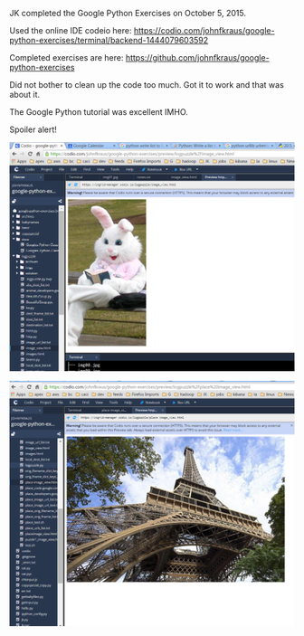 
JK completed the Google Python Exercises on October 5, 2015.


Used the online IDE codeio here:
	https://codio.com/johnfkraus/google-python-exercises/terminal/backend-1444079603592

Completed exercises are here:
	https://github.com/johnfkraus/google-python-exercises

Did not bother to clean up the code too much.  Got it to work and that was about it.

The Google Python tutorial was excellent IMHO.
 
Spoiler alert!

![alt text](https://github.com/johnfkraus/google-python-exercises/blob/master/logpuzzle/animal_results_screenshot.png "animal log puzzle result screenshot")

![alt text][place]

[place]: https://github.com/johnfkraus/google-python-exercises/blob/master/logpuzzle/place_puzzle_solution_image.PNG "place log puzzle result screenshot"




